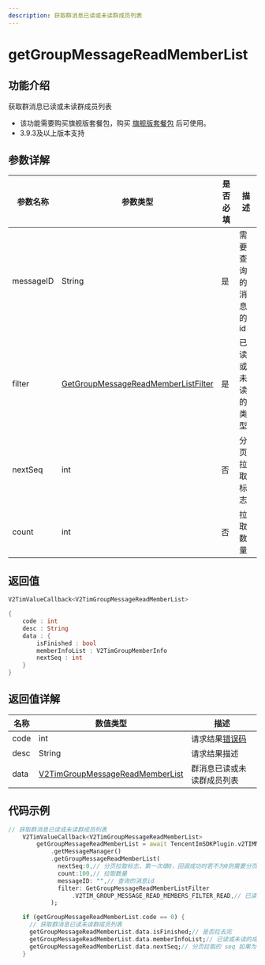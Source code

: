 ```yaml
---
description: 获取群消息已读或未读群成员列表
---
```


# getGroupMessageReadMemberList

## 功能介绍

获取群消息已读或未读群成员列表

* 该功能需要购买旗舰版套餐包，购买 [旗舰版套餐包](https://buy.cloud.tencent.com/avc?from=17220) 后可使用。
* 3.9.3及以上版本支持

## 参数详解

| 参数名称      | 参数类型                                                                                   | 是否必填 | 描述         |
| --------- | -------------------------------------------------------------------------------------- | ---- | ---------- |
| messageID | String                                                                                 | 是    | 需要查询的消息的id |
| filter    | [GetGroupMessageReadMemberListFilter](../enums/getgroupmessagereadmemberlistfilter.md) | 是    | 已读或未读的类型   |
| nextSeq   | int                                                                                    | 否    | 分页拉取标志     |
| count     | int                                                                                    | 否    | 拉取数量       |

## 返回值

```dart
V2TimValueCallback<V2TimGroupMessageReadMemberList>

{
    code : int
    desc : String
    data : {
        isFinished : bool
        memberInfoList : V2TimGroupMemberInfo
        nextSeq : int
    }
}
```

## 返回值详解

| 名称   | 数值类型                                                                                         | 描述                                                             |
| ---- | -------------------------------------------------------------------------------------------- | -------------------------------------------------------------- |
| code | int                                                                                          | 请求结果[错误码](https://cloud.tencent.com/document/product/269/1671) |
| desc | String                                                                                       | 请求结果描述                                                         |
| data | [V2TimGroupMessageReadMemberList](../guan-jian-lei/group/v2timgroupmessagereadmemberlist.md) | 群消息已读或未读群成员列表                                                  |

## 代码示例  &#x20;

```dart
// 获取群消息已读或未读群成员列表
    V2TimValueCallback<V2TimGroupMessageReadMemberList>
        getGroupMessageReadMemberList = await TencentImSDKPlugin.v2TIMManager
            .getMessageManager()
            .getGroupMessageReadMemberList(
              nextSeq:0,// 分页拉取标志，第一次填0，回调成功时若不为0则需要分页，再次传入拉去直到为0
              count:100,// 拉取数量
              messageID: "",// 查询的消息id
              filter: GetGroupMessageReadMemberListFilter
                  .V2TIM_GROUP_MESSAGE_READ_MEMBERS_FILTER_READ,// 已读或未读的类型
            );

    if (getGroupMessageReadMemberList.code == 0) {
      // 获取群消息已读未读群成员列表
      getGroupMessageReadMemberList.data.isFinished;// 是否拉去完
      getGroupMessageReadMemberList.data.memberInfoList;// 已读或未读的成员列表
      getGroupMessageReadMemberList.data.nextSeq;// 分页拉取的 seq 如果为 0 表示拉取结束
    }
```
